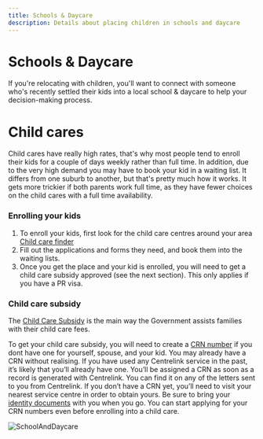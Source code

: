 ```yaml
---
title: Schools & Daycare
description: Details about placing children in schools and daycare
---
```


# Schools & Daycare

If you're relocating with children, you'll want to connect with someone who's recently settled their kids into a local school & daycare to help your decision-making process.

# Child cares

Child cares have really high rates, that's why most people tend to enroll their kids for a couple of days weekly rather than full time. In addition, due to the very high demand you may have to book your kid in a waiting list. It differs from one suburb to another, but that's pretty much how it works. It gets more trickier if both parents work full time, as they have fewer choices on the child cares with a full time availability.

### Enrolling your kids
1. To enroll your kids, first look for the child care centres around your area [Child care finder](https://www.childcarefinder.gov.au/)
2. Fill out the applications and forms they need, and book them into the waiting lists.
3. Once you get the place and your kid is enrolled, you will need to get a child care subsidy approved (see the next section). This only applies if you have a PR visa.

### Child care subsidy
The [Child Care Subsidy](https://www.humanservices.gov.au/individuals/services/centrelink/child-care-subsidy) is the main way the Government assists families with their child care fees.

To get your child care subsidy, you will need to create a [CRN number](https://www.humanservices.gov.au/individuals/subjects/centrelink-customer-reference-number-crn) if you dont have one for yourself, spouse, and your kid. You may already have a CRN without realising. If you have used any Centrelink service in the past, it’s likely that you’ll already have one. You’ll be assigned a CRN as soon as a record is generated with Centrelink. You can find it on any of the letters sent to you from Centrelink. If you don’t have a CRN yet, you’ll need to visit your nearest service centre in order to obtain yours. Be sure to bring your [identity documents](https://www.humanservices.gov.au/customer/enablers/confirmation-identity) with you when you go. You can start applying for your CRN numbers even before enrolling into a child care.

![SchoolAndDaycare](/images/kids_holding_hands_v2.png?style=center 'School and Daycare')

